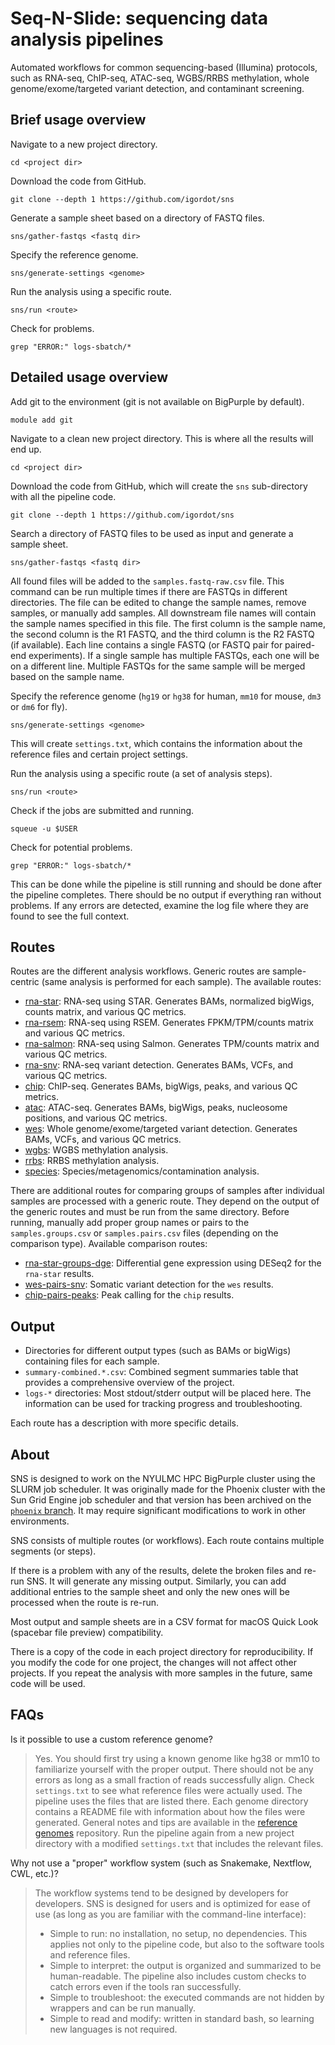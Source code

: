 # Seq-N-Slide: sequencing data analysis pipelines

Automated workflows for common sequencing-based (Illumina) protocols, such as RNA-seq, ChIP-seq, ATAC-seq, WGBS/RRBS methylation, whole genome/exome/targeted variant detection, and contaminant screening.

## Brief usage overview

Navigate to a new project directory.

```
cd <project dir>
```

Download the code from GitHub.

```
git clone --depth 1 https://github.com/igordot/sns
```

Generate a sample sheet based on a directory of FASTQ files.

```
sns/gather-fastqs <fastq dir>
```

Specify the reference genome.

```
sns/generate-settings <genome>
```

Run the analysis using a specific route.

```
sns/run <route>
```

Check for problems.

```
grep "ERROR:" logs-sbatch/*
```

## Detailed usage overview

Add git to the environment (git is not available on BigPurple by default).

```
module add git
```

Navigate to a clean new project directory. This is where all the results will end up.

```
cd <project dir>
```

Download the code from GitHub, which will create the `sns` sub-directory with all the pipeline code.

```
git clone --depth 1 https://github.com/igordot/sns
```

Search a directory of FASTQ files to be used as input and generate a sample sheet.

```
sns/gather-fastqs <fastq dir>
```

All found files will be added to the `samples.fastq-raw.csv` file.
This command can be run multiple times if there are FASTQs in different directories.
The file can be edited to change the sample names, remove samples, or manually add samples.
All downstream file names will contain the sample names specified in this file.
The first column is the sample name, the second column is the R1 FASTQ, and the third column is the R2 FASTQ (if available).
Each line contains a single FASTQ (or FASTQ pair for paired-end experiments).
If a single sample has multiple FASTQs, each one will be on a different line.
Multiple FASTQs for the same sample will be merged based on the sample name.

Specify the reference genome (`hg19` or `hg38` for human, `mm10` for mouse, `dm3` or `dm6` for fly).

```
sns/generate-settings <genome>
```

This will create `settings.txt`, which contains the information about the reference files and certain project settings.

Run the analysis using a specific route (a set of analysis steps).

```
sns/run <route>
```

Check if the jobs are submitted and running.

```
squeue -u $USER
```

Check for potential problems.

```
grep "ERROR:" logs-sbatch/*
```

This can be done while the pipeline is still running and should be done after the pipeline completes.
There should be no output if everything ran without problems.
If any errors are detected, examine the log file where they are found to see the full context.

## Routes

Routes are the different analysis workflows.
Generic routes are sample-centric (same analysis is performed for each sample).
The available routes:

* [rna-star](https://github.com/igordot/sns/blob/master/routes/rna-star.md): RNA-seq using STAR. Generates BAMs, normalized bigWigs, counts matrix, and various QC metrics.
* [rna-rsem](https://github.com/igordot/sns/blob/master/routes/rna-rsem.md): RNA-seq using RSEM. Generates FPKM/TPM/counts matrix and various QC metrics.
* [rna-salmon](https://github.com/igordot/sns/blob/master/routes/rna-salmon.md): RNA-seq using Salmon. Generates TPM/counts matrix and various QC metrics.
* [rna-snv](https://github.com/igordot/sns/blob/master/routes/rna-snv.md): RNA-seq variant detection. Generates BAMs, VCFs, and various QC metrics.
* [chip](https://github.com/igordot/sns/blob/master/routes/chip.md): ChIP-seq. Generates BAMs, bigWigs, peaks, and various QC metrics.
* [atac](https://github.com/igordot/sns/blob/master/routes/atac.md): ATAC-seq. Generates BAMs, bigWigs, peaks, nucleosome positions, and various QC metrics.
* [wes](https://github.com/igordot/sns/blob/master/routes/wes.md): Whole genome/exome/targeted variant detection. Generates BAMs, VCFs, and various QC metrics.
* [wgbs](https://github.com/igordot/sns/blob/master/routes/rrbs.md): WGBS methylation analysis.
* [rrbs](https://github.com/igordot/sns/blob/master/routes/rrbs.md): RRBS methylation analysis.
* [species](https://github.com/igordot/sns/blob/master/routes/species.md): Species/metagenomics/contamination analysis.

There are additional routes for comparing groups of samples after individual samples are processed with a generic route.
They depend on the output of the generic routes and must be run from the same directory.
Before running, manually add proper group names or pairs to the `samples.groups.csv` or `samples.pairs.csv` files (depending on the comparison type).
Available comparison routes:

* [rna-star-groups-dge](https://github.com/igordot/sns/blob/master/routes/rna-star-groups-dge.md): Differential gene expression using DESeq2 for the `rna-star` results.
* [wes-pairs-snv](https://github.com/igordot/sns/blob/master/routes/wes-pairs-snv.md): Somatic variant detection for the `wes` results.
* [chip-pairs-peaks](https://github.com/igordot/sns/blob/master/routes/chip-pairs-peaks.md): Peak calling for the `chip` results.

## Output

* Directories for different output types (such as BAMs or bigWigs) containing files for each sample.
* `summary-combined.*.csv`: Combined segment summaries table that provides a comprehensive overview of the project.
* `logs-*` directories: Most stdout/stderr output will be placed here. The information can be used for tracking progress and troubleshooting.

Each route has a description with more specific details.

## About

SNS is designed to work on the NYULMC HPC BigPurple cluster using the SLURM job scheduler.
It was originally made for the Phoenix cluster with the Sun Grid Engine job scheduler and that version has been archived on the [`phoenix` branch](https://github.com/igordot/sns/tree/phoenix).
It may require significant modifications to work in other environments.

SNS consists of multiple routes (or workflows).
Each route contains multiple segments (or steps).

If there is a problem with any of the results, delete the broken files and re-run SNS.
It will generate any missing output.
Similarly, you can add additional entries to the sample sheet and only the new ones will be processed when the route is re-run.

Most output and sample sheets are in a CSV format for macOS Quick Look (spacebar file preview) compatibility.

There is a copy of the code in each project directory for reproducibility.
If you modify the code for one project, the changes will not affect other projects.
If you repeat the analysis with more samples in the future, same code will be used.

## FAQs

Is it possible to use a custom reference genome?

> Yes.
> You should first try using a known genome like hg38 or mm10 to familiarize yourself with the proper output.
> There should not be any errors as long as a small fraction of reads successfully align.
> Check `settings.txt` to see what reference files were actually used.
> The pipeline uses the files that are listed there.
> Each genome directory contains a README file with information about how the files were generated.
> General notes and tips are available in the [reference genomes](https://github.com/igordot/reference-genomes) repository.
> Run the pipeline again from a new project directory with a modified `settings.txt` that includes the relevant files.

Why not use a "proper" workflow system (such as Snakemake, Nextflow, CWL, etc.)?

> The workflow systems tend to be designed by developers for developers.
> SNS is designed for users and is optimized for ease of use (as long as you are familiar with the command-line interface):
> 
> * Simple to run: no installation, no setup, no dependencies.
> This applies not only to the pipeline code, but also to the software tools and reference files.
> * Simple to interpret: the output is organized and summarized to be human-readable.
> The pipeline also includes custom checks to catch errors even if the tools ran successfully.
> * Simple to troubleshoot: the executed commands are not hidden by wrappers and can be run manually.
> * Simple to read and modify: written in standard bash, so learning new languages is not required.

